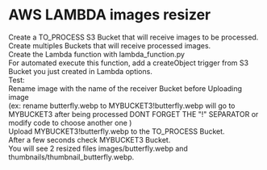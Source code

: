 # AWS LAMBDA images resizer
  Create a TO_PROCESS S3 Bucket that will receive images to be processed.  
  Create multiples Buckets that will receive processed images.  
  Create the Lambda function with lambda_function.py  
  For automated execute this function, add a createObject trigger from S3 Bucket you just created in Lambda options.  
  Test:  
  	Rename image with the name of the receiver Bucket before Uploading image  
    (ex: rename butterfly.webp to MYBUCKET3!butterfly.webp will go to MYBUCKET3 after being processed DONT FORGET THE "!" SEPARATOR or modify code to choose another one )  
    Upload MYBUCKET3!butterfly.webp to the TO_PROCESS Bucket.  
    After a few seconds check MYBUCKET3 Bucket.  
    You will see 2 resized files images/butterfly.webp and thumbnails/thumbnail_butterfly.webp.  
